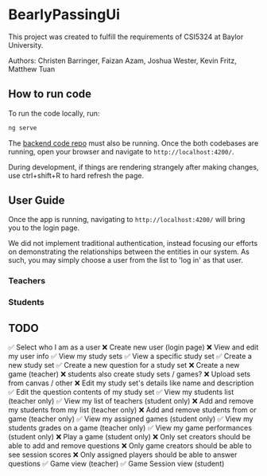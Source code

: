 # BearlyPassingUi
This project was created to fulfill the requirements of CSI5324 at Baylor University.

Authors: Christen Barringer, Faizan Azam, Joshua Wester, Kevin Fritz, Matthew Tuan

## How to run code

To run the code locally, run:

```bash
ng serve
```

The [backend code repo](https://github.com/household-four/BearlyPassing) must also be running. Once the both codebases are running, 
open your browser and navigate to `http://localhost:4200/`. 

During development, if things are rendering strangely after making changes, use ctrl+shift+R to hard refresh the page.

## User Guide
Once the app is running, navigating to `http://localhost:4200/` will bring you to the login page. 

We did not implement traditional authentication, instead focusing our efforts on demonstrating the relationships 
between the entities in our system. As such, you may simply choose a user from the list to 'log in' as that user. 

### Teachers

### Students

## TODO
✅ Select who I am as a user
❌ Create new user (login page)
❌ View and edit my user info
✅ View my study sets
✅ View a specific study set
✅ Create a new study set
✅ Create a new question for a study set
❌ Create a new game (teacher)
❌ students also create study sets / games?
❌ Upload sets from canvas / other
❌ Edit my study set's details like name and description
✅ Edit the question contents of my study set
✅ View my students list (teacher only)
✅ View my list of teachers (student only)
❌ Add and remove my students from my list (teacher only) 
❌ Add and remove students from or game (teacher only)
✅ View my assigned games (student only)
✅ View my students grades on a game (teacher only) 
✅ View my game performances (student only)
❌ Play a game (student only)
❌ Only set creators should be able to add and remove questions
❌ Only game creators should be able to see session scores
❌ Only assigned players should be able to answer questions
✅ Game view (teacher)
✅ Game Session view (student)


